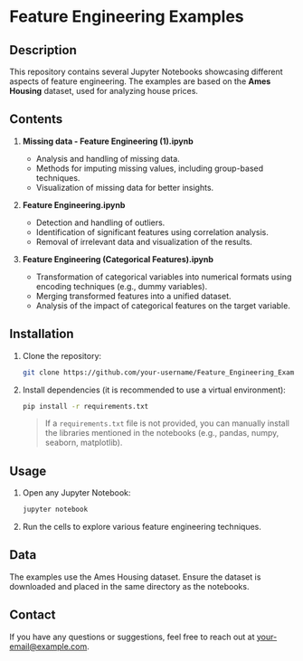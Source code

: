 
# Feature Engineering Examples  

## Description  
This repository contains several Jupyter Notebooks showcasing different aspects of feature engineering. 
The examples are based on the **Ames Housing** dataset, used for analyzing house prices.  

## Contents  
1. **Missing data - Feature Engineering (1).ipynb**  
   - Analysis and handling of missing data.  
   - Methods for imputing missing values, including group-based techniques.  
   - Visualization of missing data for better insights.  

2. **Feature Engineering.ipynb**  
   - Detection and handling of outliers.  
   - Identification of significant features using correlation analysis.  
   - Removal of irrelevant data and visualization of the results.  

3. **Feature Engineering (Categorical Features).ipynb**  
   - Transformation of categorical variables into numerical formats using encoding techniques (e.g., dummy variables).  
   - Merging transformed features into a unified dataset.  
   - Analysis of the impact of categorical features on the target variable.  

## Installation  
1. Clone the repository:  
   ```bash
   git clone https://github.com/your-username/Feature_Engineering_Examples.git
   ```
2. Install dependencies (it is recommended to use a virtual environment):  
   ```bash
   pip install -r requirements.txt
   ```
   > If a `requirements.txt` file is not provided, you can manually install the libraries mentioned in the notebooks (e.g., pandas, numpy, seaborn, matplotlib).  

## Usage  
1. Open any Jupyter Notebook:  
   ```bash
   jupyter notebook
   ```
2. Run the cells to explore various feature engineering techniques.  

## Data  
The examples use the Ames Housing dataset. Ensure the dataset is downloaded and placed in the same directory as the notebooks.  

## Contact  
If you have any questions or suggestions, feel free to reach out at [your-email@example.com](mailto:your-email@example.com).  
